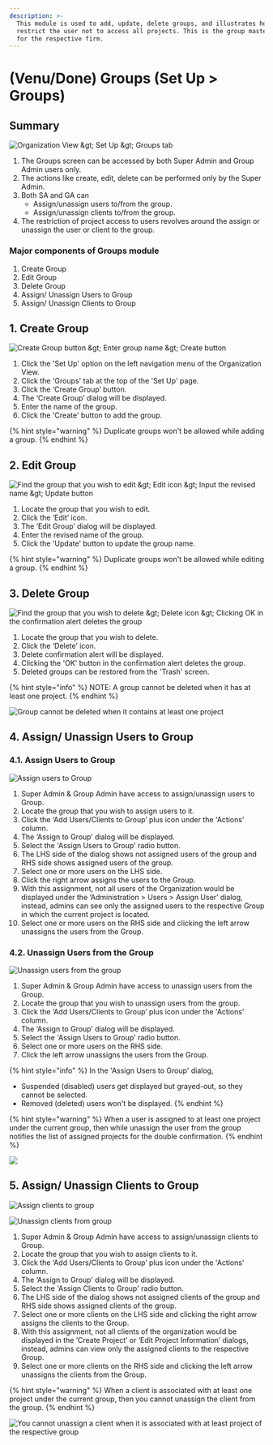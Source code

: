 ```yaml
---
description: >-
  This module is used to add, update, delete groups, and illustrates how to
  restrict the user not to access all projects. This is the group master data
  for the respective firm.
---
```


# \(Venu/Done\) Groups \(Set Up &gt; Groups\)

## Summary

![Organization View &amp;gt; Set Up &amp;gt; Groups tab](../../.gitbook/assets/groups.png)

1. The Groups screen can be accessed by both Super Admin and Group Admin users only.
2. The actions like create, edit, delete can be performed only by the Super Admin.
3. Both SA and GA can
   * Assign/unassign users to/from the group.
   * Assign/unassign clients to/from the group.
4. The restriction of project access to users revolves around the assign or unassign the user or client to the group.

### Major components of Groups module

1. Create Group
2. Edit Group
3. Delete Group
4. Assign/ Unassign Users to Group
5. Assign/ Unassign Clients to Group

## 1. Create Group

![Create Group button &amp;gt; Enter group name &amp;gt; Create button](../../.gitbook/assets/create-group.png)

1. Click the 'Set Up' option on the left navigation menu of the Organization View.
2. Click the 'Groups' tab at the top of the 'Set Up' page.
3. Click the ‘Create Group’ button.
4. The ‘Create Group’ dialog will be displayed.
5. Enter the name of the group.
6. Click the 'Create' button to add the group.

{% hint style="warning" %}
Duplicate groups won't be allowed while adding a group.
{% endhint %}

## 2. Edit Group

![Find the group that you wish to edit &amp;gt; Edit icon &amp;gt; Input the revised name &amp;gt; Update button](../../.gitbook/assets/edit-group.png)

1. Locate the group that you wish to edit.
2. Click the ‘Edit’ icon.
3. The ‘Edit Group’ dialog will be displayed.
4. Enter the revised name of the group.
5. Click the 'Update' button to update the group name.

{% hint style="warning" %}
Duplicate groups won't be allowed while editing a group.
{% endhint %}

## 3. Delete Group

![Find the group that you wish to delete &amp;gt; Delete icon &amp;gt; Clicking OK in the confirmation alert deletes the group](../../.gitbook/assets/delete-group.png)

1. Locate the group that you wish to delete.
2. Click the ‘Delete’ icon.
3. Delete confirmation alert will be displayed.
4. Clicking the 'OK' button in the confirmation alert deletes the group.
5. Deleted groups can be restored from the 'Trash' screen.

{% hint style="info" %}
NOTE: A group cannot be deleted when it has at least one project.
{% endhint %}

![Group cannot be deleted when it contains at least one project](../../.gitbook/assets/delete-group-with-projects.png)

## 4. Assign/ Unassign Users to Group

### 4.1. Assign Users to Group

![Assign users to Group](../../.gitbook/assets/assign-users-to-group%20%281%29.png)

1. Super Admin & Group Admin have access to assign/unassign users to Group.
2. Locate the group that you wish to assign users to it.
3. Click the ‘Add Users/Clients to Group’ plus icon under the 'Actions' column.
4. The ‘Assign to Group’ dialog will be displayed.
5. Select the 'Assign Users to Group' radio button.
6. The LHS side of the dialog shows not assigned users of the group and RHS side shows assigned users of the group.
7. Select one or more users on the LHS side.
8. Click the right arrow assigns the users to the Group.
9. With this assignment, not all users of the Organization would be displayed under the ‘Administration &gt; Users &gt; Assign User’ dialog, instead, admins can see only the assigned users to the respective Group in which the current project is located.
10. Select one or more users on the RHS side and clicking the left arrow unassigns the users from the Group.

### 4.2. Unassign Users from the Group

![Unassign users from the group](../../.gitbook/assets/unassign-users-from-group.png)

1. Super Admin & Group Admin have access to unassign users from the Group.
2. Locate the group that you wish to unassign users from the group.
3. Click the ‘Add Users/Clients to Group’ plus icon under the 'Actions' column.
4. The ‘Assign to Group’ dialog will be displayed.
5. Select the 'Assign Users to Group' radio button.
6. Select one or more users on the RHS side.
7. Click the left arrow unassigns the users from the Group.

{% hint style="info" %}
In the 'Assign Users to Group' dialog,

* Suspended \(disabled\) users get displayed but grayed-out, so they cannot be selected.
* Removed \(deleted\) users won't be displayed.
{% endhint %}

{% hint style="warning" %}
When a user is assigned to at least one project under the current group, then while unassign the user from the group notifies the list of assigned projects for the double confirmation.
{% endhint %}

![](../../.gitbook/assets/unassign-user-from-group-2.png)

## 5. Assign/ Unassign Clients to Group

![Assign clients to group](../../.gitbook/assets/assign-clients-to-group.png)

![Unassign clients from group](../../.gitbook/assets/unassign-clients-from-group.png)

1. Super Admin & Group Admin have access to assign/unassign clients to Group.
2. Locate the group that you wish to assign clients to it.
3. Click the ‘Add Users/Clients to Group’ plus icon under the 'Actions' column.
4. The ‘Assign to Group’ dialog will be displayed.
5. Select the 'Assign Clients to Group' radio button.
6. The LHS side of the dialog shows not assigned clients of the group and RHS side shows assigned clients of the group.
7. Select one or more clients on the LHS side and clicking the right arrow assigns the clients to the Group.
8. With this assignment, not all clients of the organization would be displayed in the ‘Create Project’ or ‘Edit Project Information’ dialogs, instead, admins can view only the assigned clients to the respective Group.
9. Select one or more clients on the RHS side and clicking the left arrow unassigns the clients from the Group.

{% hint style="warning" %}
When a client is associated with at least one project under the current group, then you cannot unassign the client from the group.
{% endhint %}

![You cannot unassign a client when it is associated with at least project of the respective group](../../.gitbook/assets/unassign-client-from-group-2.png)

